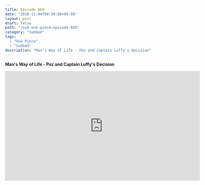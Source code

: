 ```yaml
---
title: Episode 860
date: "2018-11-04T00:30:00+00:00"
layout: post
draft: false
path: "/sub-one-piece-episode-860"
category: "Subbed"
tags:
  - "One Piece"
  - "Subbed"
description: "Man's Way of Life - Pez and Captain Luffy's Decision"
---
```


**Man's Way of Life - Pez and Captain Luffy's Decision**

<iframe width="640" height="360" src="https://www.rapidvideo.com/e/G6FRPHC8EN" frameborder="0" marginwidth=0 marginheight=0 scrolling=no allowfullscreen></iframe>

